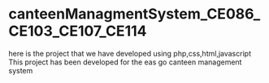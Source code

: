 # canteenManagmentSystem_CE086_CE103_CE107_CE114
here is the  project that we have developed using php,css,html,javascript
This project has been developed for the eas go canteen management system 
